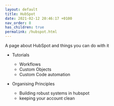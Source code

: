 ```yaml
---
layout: default
title: HubSpot
date: 2021-02-12 20:46:17 +0100
nav_order: 8
has_children: true
permalink: /hubspot.html
---
```


A page about HubSpot and things you can do with it

- Tutorials
  - Workflows
  - Custom Objects
  - Custom Code automation

- Organising Principles
  - Building robust systems in hubspot
  - keeping your account clean
